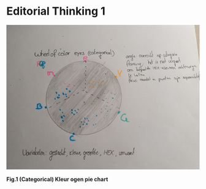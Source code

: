 # Editorial Thinking 1

 

![](../.gitbook/assets/ogen.jpeg)

**Fig.1 \(Categorical\) Kleur ogen pie chart** 

